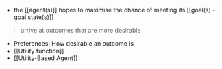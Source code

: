 - the [[agent(s)]] hopes to maximise the chance of meeting its [[goal(s) - goal state(s)]]
>	arrive at outcomes that are more desirable
- Preferences: How desirable an outcome is
- [[Utility function]]
- [[Utility-Based Agent]]
